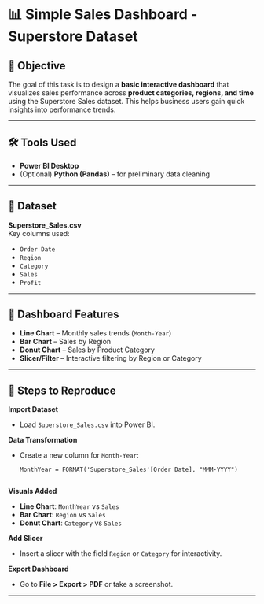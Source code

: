 # 📊 Simple Sales Dashboard - Superstore Dataset

## 📝 Objective
The goal of this task is to design a **basic interactive dashboard** that visualizes sales performance across **product categories, regions, and time** using the Superstore Sales dataset. This helps business users gain quick insights into performance trends.

---

## 🛠 Tools Used
- **Power BI Desktop**
- (Optional) **Python (Pandas)** – for preliminary data cleaning

---

## 📁 Dataset
**Superstore_Sales.csv**  
Key columns used:
- `Order Date`
- `Region`
- `Category`
- `Sales`
- `Profit`

---

## 📌 Dashboard Features
- **Line Chart** – Monthly sales trends (`Month-Year`)
- **Bar Chart** – Sales by Region
- **Donut Chart** – Sales by Product Category
- **Slicer/Filter** – Interactive filtering by Region or Category

---

## 🔧 Steps to Reproduce
  
  **Import Dataset**
   - Load `Superstore_Sales.csv` into Power BI.

   **Data Transformation**
   - Create a new column for `Month-Year`:
     ```DAX
     MonthYear = FORMAT('Superstore_Sales'[Order Date], "MMM-YYYY")
     ```
   
     ```

   **Visuals Added**
   - **Line Chart**: `MonthYear` vs `Sales`
   - **Bar Chart**: `Region` vs `Sales`
   - **Donut Chart**: `Category` vs `Sales`

   **Add Slicer**
   - Insert a slicer with the field `Region` or `Category` for interactivity.

   **Export Dashboard**
   - Go to **File > Export > PDF** or take a screenshot.

---





